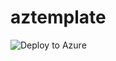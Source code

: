 # aztemplate
![Deploy to Azure](https://portal.azure.com/#create/Microsoft.Template/uri/https%3A%2F%2Fraw.githubusercontent.com%2FZerontechnologies%2Faztemplate%2Fmain%2Fazuredeploy.json)
